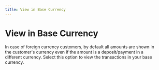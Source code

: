 ```yaml
---
title: View in Base Currency
---
```


# View in Base Currency


In case of foreign currency customers, by default all amounts are shown  in the customer's currency even if the amount is a deposit/payment in  a different currency. Select this option to view the transactions in your  base currency.
